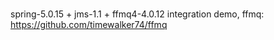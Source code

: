 # 
spring-5.0.15 + jms-1.1 + ffmq4-4.0.12 integration demo, 
ffmq: https://github.com/timewalker74/ffmq